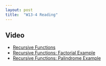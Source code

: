```yaml
---
layout: post
title:  "W13-4 Reading"
---
```


## Video

-  [Recursive Functions](https://www.youtube.com/watch?v=nXOk8BEaeaU)
-  [Recursive Functions: Factorial Example](https://www.youtube.com/watch?v=KqTiEpD0V4c)
-  [Recursive Functions: Palindrome Example](https://www.youtube.com/watch?v=lPEmmrZTYjA)
